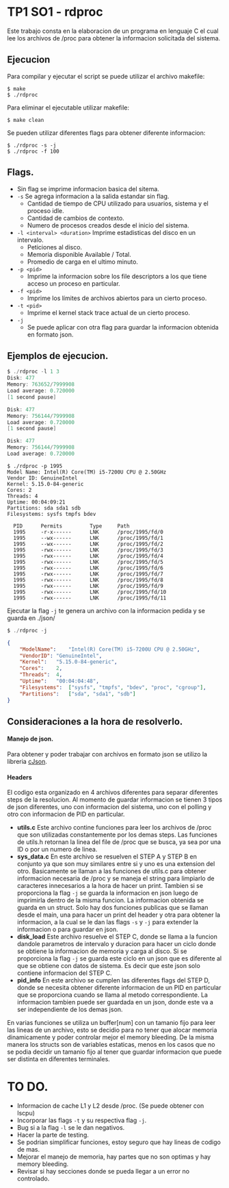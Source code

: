 # TP1 SO1 - rdproc
Este trabajo consta en la elaboracion de un programa en lenguaje C el cual lee los archivos de /proc para obtener la informacion solicitada del sistema.

## Ejecucion
Para compilar y ejecutar el script se puede utilizar el archivo makefile:
```
$ make
$ ./rdproc
```

Para eliminar el ejecutable utilizar makefile:
```
$ make clean
```

Se pueden utilizar diferentes flags para obtener diferente informacion:
```
$ ./rdproc -s -j
$ ./rdproc -f 100
```

## Flags.
- Sin flag se imprime informacion basica del sitema.
- `-s` 
    Se agrega informacion a la salida estandar sin flag.
    - Cantidad de tiempo de CPU utilizado para usuarios, sistema y el proceso idle.
    - Cantidad de cambios de contexto.
    - Numero de procesos creados desde el inicio del sistema.
- `-l <interval> <duration>` 
    Imprime estadisticas del disco en un intervalo.
    - Peticiones al disco.
    - Memoria disponible Available / Total.
    - Promedio de carga en el ultimo minuto.
- `-p <pid>` 
    - Imprime la informacion sobre los file descriptors a los que tiene acceso un proceso en particular.
- `-f <pid>`
    - Imprime los límites de archivos abiertos para un cierto proceso.
- `-t <pid>`
    - Imprime el kernel stack trace actual de un cierto proceso.
- `-j`
    - Se puede aplicar con otra flag para guardar la informacion obtenida en formato json.

## Ejemplos de ejecucion.

```c
$ ./rdproc -l 1 3
Disk: 477
Memory: 763652/7999908
Load average: 0.720000
[1 second pause]

Disk: 477
Memory: 756144/7999908
Load average: 0.720000
[1 second pause]

Disk: 477
Memory: 756144/7999908
Load average: 0.720000
```
```
$ ./rdproc -p 1995
Model Name: Intel(R) Core(TM) i5-7200U CPU @ 2.50GHz
Vendor ID: GenuineIntel
Kernel: 5.15.0-84-generic
Cores: 2
Threads: 4
Uptime: 00:04:09:21
Partitions: sda sda1 sdb 
Filesystems: sysfs tmpfs bdev 

  PID      Permits         Type     Path           
  1995     -r-x------      LNK      /proc/1995/fd/0
  1995     --wx------      LNK      /proc/1995/fd/1
  1995     --wx------      LNK      /proc/1995/fd/2
  1995     -rwx------      LNK      /proc/1995/fd/3
  1995     -rwx------      LNK      /proc/1995/fd/4
  1995     -rwx------      LNK      /proc/1995/fd/5
  1995     -rwx------      LNK      /proc/1995/fd/6
  1995     -rwx------      LNK      /proc/1995/fd/7
  1995     -rwx------      LNK      /proc/1995/fd/8
  1995     -rwx------      LNK      /proc/1995/fd/9
  1995     -rwx------      LNK      /proc/1995/fd/10
  1995     -rwx------      LNK      /proc/1995/fd/11

```

Ejecutar la flag `-j` te genera un archivo con la informacion pedida y se guarda en ./json/
```c
$ ./rdproc -j
```
```json
{
	"ModelName":	"Intel(R) Core(TM) i5-7200U CPU @ 2.50GHz",
	"VendorID":	"GenuineIntel",
	"Kernel":	"5.15.0-84-generic",
	"Cores":	2,
	"Threads":	4,
	"Uptime":	"00:04:04:48",
	"Filesystems":	["sysfs", "tmpfs", "bdev", "proc", "cgroup"],
	"Partitions":	["sda", "sda1", "sdb"]
}
```



## Consideraciones a la hora de resolverlo.

#### Manejo de json.
Para obtener y poder trabajar con archivos en formato json se utilizo la libreria [cJson](https://github.com/DaveGamble/cJSON).

#### Headers
El codigo esta organizado en 4 archivos diferentes para separar diferentes steps de la resolucion. Al momento de guardar informacion se tienen 3 tipos de json diferentes, uno con informacion del sistema, uno con el polling y otro con informacion de PID en particular.
- **utils.c**
Este archivo contine funciones para leer los archivos de /proc que son utilizadas constantemente por los demas steps. Las funciones de utils.h retornan la linea del file de /proc que se busca, ya sea por una ID o por un numero de linea.
- **sys_data.c**
En este archivo se resuelven el STEP A y STEP B en conjunto ya que son muy similares entre si y uno es una extension del otro. Basicamente se llaman a las funciones de utils.c para obtener informacion necesaria de /proc y se maneja el string para limpiarlo de caracteres innecesarios a la hora de hacer un print. Tambien si se proporciona la flag `-j` se guarda la informacion en json luego de imprimirla dentro de la misma funcion.
La informacion obtenida se guarda en un struct.
Solo hay dos funciones publicas que se llaman desde el main, una para hacer un print del header y otra para obtener la informacion, a la cual se le dan las flags `-s` y `-j` para extender la informacion o para guardar en json.
- **disk_load**
Este archivo resuelve el STEP C, donde se llama a la funcion dandole parametros de intervalo y duracion para hacer un ciclo donde se obtiene la informacion de memoria y carga al disco. Si se proporciona la flag `-j` se guarda este ciclo en un json que es diferente al que se obtiene con datos de sistema. Es decir que este json solo contiene informacion del STEP C.
- **pid_info**
En este archivo se cumplen las diferentes flags del STEP D, donde se necesita obtener diferente informacion de un PID en particular que se proporciona cuando se llama al metodo correspondiente. La informacion tambien puede ser guardada en un json, donde este va a ser independiente de los demas json.

En varias funciones se utiliza un buffer[num] con un tamanio fijo para leer las lineas de un archivo, esto se decidio para no tener que alocar memoria dinamicamente y poder controlar mejor el memory bleeding. De la misma manera los structs son de variables estaticas, menos en los casos que no se podia decidir un tamanio fijo al tener que guardar informacion que puede ser distinta en diferentes terminales.

# TO DO.
- Informacion de cache L1 y L2 desde /proc. (Se puede obtener con lscpu)
- Incorporar las flags `-t` y su respectiva flag `-j`.
- Bug si a la flag `-l` se le dan negativos.
- Hacer la parte de testing.
- Se podrian simplificar funciones, estoy seguro que hay lineas de codigo de mas.
- Mejorar el manejo de memoria, hay partes que no son optimas y hay memory bleeding.
- Revisar si hay secciones donde se pueda llegar a un error no controlado.